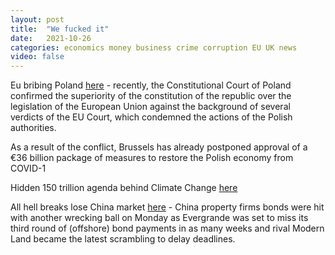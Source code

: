 ```yaml
---
layout: post
title:  "We fucked it"
date:   2021-10-26
categories: economics money business crime corruption EU UK news
video: false
---
```


Eu bribing Poland [here](//www.zerohedge.com/political/polish-pm-says-eu-holding-gun-our-head-over-funds-could-start-ww3) - recently, the Constitutional Court of Poland confirmed the superiority of the constitution of the republic over the legislation of the European Union against the background of several verdicts of the EU Court, which condemned the actions of the Polish authorities.

As a result of the conflict, Brussels has already postponed approval of a €36 billion package of measures to restore the Polish economy from COVID-1

Hidden 150 trillion agenda behind Climate Change [here](//www.zerohedge.com/markets/here-hidden-150-trillion-agenda-behind-crusade-against-climate-change)

All hell breaks lose China market [here](//www.zerohedge.com/markets/its-disastrous-day-all-hell-breaks-loose-chinas-bond-markets) - China property firms bonds were hit with another wrecking ball on Monday as Evergrande was set to miss its third round of (offshore) bond payments in as many weeks and rival Modern Land became the latest scrambling to delay deadlines.
